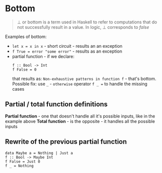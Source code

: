 # Bottom

> ⊥ or bottom is a term used in Haskell to refer to computations that do not successfully result in a value. In logic, ⊥ corresponds to *false*

Examples of bottom:

* `let x = x in x` - short circuit - results an an exception
* `f True = error "some error"` - results as an exception
* partial function - if we declare:
  ```
  f :: Bool -> Int
  f False = 0
  ```
     that results as: `Non-exhaustive patterns in function f` - that's bottom. Possible fix: use `_` - `otherwise` operator `f _ =` to handle the missing cases

## Partial / total function definitions

**Partial function** - one that doesn't handle all it's possible inputs, like in the example above
**Total function** - is the opposite - it handles all the possible inputs

## Rewrite of the previous partial function
```
data Maybe a = Nothing | Just a
f :: Bool -> Maybe Int
f False = Just 0
f _ = Nothing
```
